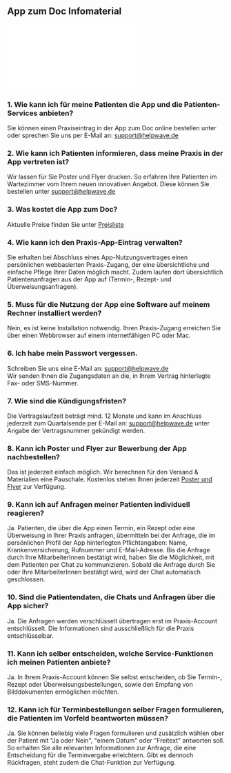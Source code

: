 ## App zum Doc Infomaterial


![Haeufig_gestellte_fragen](../../docs/Dokumente/Allgemein/haeufig_gestellte_fragen.pdf)

### 1. Wie kann ich für meine Patienten die App und die Patienten-Services anbieten?
Sie können einen Praxiseintrag in der App zum Doc online bestellen unter  oder sprechen Sie uns per E-Mail an: support@helpwave.de 

### 2. Wie kann ich Patienten informieren, dass meine Praxis in der App vertreten ist? 
Wir lassen für Sie Poster und Flyer drucken. So erfahren Ihre Patienten im Wartezimmer vom Ihrem neuen innovativen Angebot. Diese können Sie bestellen unter support@helpwave.de 

### 3. Was kostet die App zum Doc? 
Aktuelle Preise finden Sie unter [Preisliste](https://app-zum-doc.de/App-Eintrag-buchen.html)

### 4. Wie kann ich den Praxis-App-Eintrag verwalten?
Sie erhalten bei Abschluss eines App-Nutzungsvertrages einen persönlichen webbasierten Praxis-Zugang, der eine übersichtliche und einfache Pflege Ihrer Daten möglich macht. Zudem laufen dort übersichtlich Patientenanfragen aus der App auf (Termin-, Rezept- und Überweisungsanfragen).

### 5. Muss für die Nutzung der App eine Software auf meinem Rechner installiert werden?  
Nein, es ist keine Installation notwendig. Ihren Praxis-Zugang erreichen Sie über einen Webbrowser auf einem internetfähigen PC oder Mac.  

### 6. Ich habe mein Passwort vergessen. 
Schreiben Sie uns eine E-Mail an: ​support@helpwave.de  
Wir senden Ihnen die Zugangsdaten an die, in Ihrem Vertrag hinterlegte Fax- oder SMS-Nummer.

### 7. Wie sind die Kündigungsfristen? 
Die Vertragslaufzeit beträgt mind. 12 Monate und kann im Anschluss jederzeit zum Quartalsende per E-Mail an: ​support@helpwave.de unter Angabe der Vertragsnummer gekündigt werden.

### 8. Kann ich Poster und Flyer zur Bewerbung der App nachbestellen? 
Das ist jederzeit einfach möglich. Wir berechnen für den Versand & Materialien eine Pauschale. Kostenlos stehen Ihnen jederzeit [Poster und Flyer](https://app-zum-doc.de/Marketingmaterial.html) zur Verfügung.

### 9. Kann ich auf Anfragen meiner Patienten individuell reagieren? 
Ja. Patienten, die über die App einen Termin, ein Rezept oder eine Überweisung in Ihrer Praxis anfragen, übermitteln bei der Anfrage, die im persönlichen Profil der App hinterlegten Pflichtangaben: Name, Krankenversicherung, Rufnummer und E-Mail-Adresse. Bis die Anfrage durch Ihre MitarbeiterInnen bestätigt wird, haben Sie die Möglichkeit, mit dem Patienten per Chat zu kommunizieren. Sobald die Anfrage durch Sie oder Ihre MitarbeiterInnen bestätigt wird, wird der Chat automatisch geschlossen.

### 10. Sind die Patientendaten, die Chats und Anfragen über die App sicher? 
Ja. Die Anfragen werden verschlüsselt übertragen erst im Praxis-Account entschlüsselt. Die Informationen sind ausschließlich für die Praxis entschlüsselbar.

### 11. Kann ich selber entscheiden, welche Service-Funktionen ich meinen Patienten anbiete? 
Ja. In Ihrem Praxis-Account können Sie selbst entscheiden, ob Sie Termin-, Rezept oder Überweisungsbestellungen, sowie den Empfang von Bilddokumenten ermöglichen möchten. 

### 12. Kann ich für Terminbestellungen selber Fragen formulieren, die Patienten im Vorfeld beantworten müssen? 
Ja. Sie können beliebig viele Fragen formulieren und zusätzlich wählen ober der Patient mit "Ja oder Nein", "einem Datum" oder "Freitext" antworten soll. So erhalten Sie alle relevanten Informationen zur Anfrage, die eine Entscheidung für die Terminvergabe erleichtern. Gibt es dennoch Rückfragen, steht zudem die Chat-Funktion zur Verfügung.